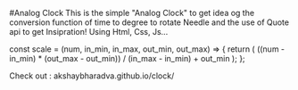 #Analog Clock
This is the simple "Analog Clock" to get idea og the conversion function of time to degree to rotate Needle and the use of Quote api to get Insipration! Using Html, Css, Js...

const scale = (num, in_min, in_max, out_min, out_max) => {
	return (
		((num - in_min) * (out_max - out_min)) / (in_max - in_min) + out_min
	);
};

Check out : akshaybharadva.github.io/clock/
